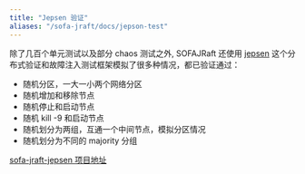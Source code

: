 ```yaml
---
title: "Jepsen 验证"
aliases: "/sofa-jraft/docs/jepson-test"
---
```


除了几百个单元测试以及部分 chaos 测试之外, SOFAJRaft 还使用 [jepsen](https://github.com/jepsen-io/jepsen) 这个分布式验证和故障注入测试框架模拟了很多种情况，都已验证通过：

- 随机分区，一大一小两个网络分区
- 随机增加和移除节点
- 随机停止和启动节点
- 随机 kill -9 和启动节点
- 随机划分为两组，互通一个中间节点，模拟分区情况
- 随机划分为不同的 majority 分组

[sofa-jraft-jepsen 项目地址](https://github.com/sofastack/sofa-jraft-jepsen)